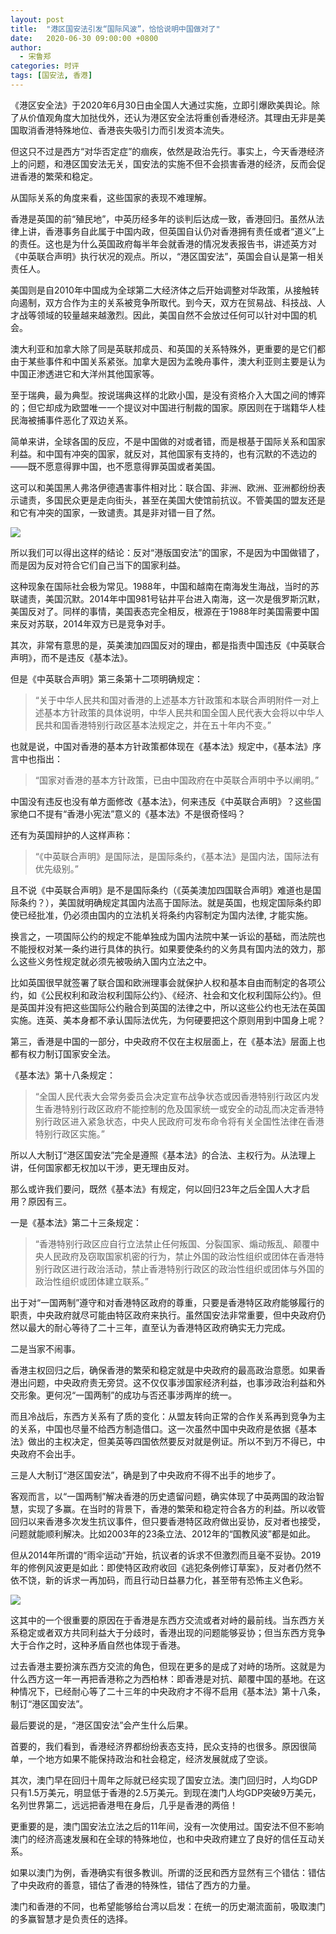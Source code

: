 ```yaml
---
layout: post
title:  "港区国安法引发“国际风波”，恰恰说明中国做对了"
date:   2020-06-30 09:00:00 +0800
author: 
  - 宋鲁郑
categories: 时评
tags: [国安法, 香港]
---
```

《港区安全法》于2020年6月30日由全国人大通过实施，立即引爆欧美舆论。除了从价值观角度大加挞伐外，还认为港区安全法将重创香港经济。其理由无非是美国取消香港特殊地位、香港丧失吸引力而引发资本流失。

但这只不过是西方“对华否定症”的痼疾，依然是政治先行。事实上，今天香港经济上的问题，和港区国安法无关，国安法的实施不但不会损害香港的经济，反而会促进香港的繁荣和稳定。

从国际关系的角度来看，这些国家的表现不难理解。

香港是英国的前“殖民地”，中英历经多年的谈判后达成一致，香港回归。虽然从法律上讲，香港事务自此属于中国内政，但英国自认仍对香港拥有责任或者“道义”上的责任。这也是为什么英国政府每半年会就香港的情况发表报告书，讲述英方对《中英联合声明》执行状况的观点。所以，“港区国安法”，英国会自认是第一相关责任人。

美国则是自2010年中国成为全球第二大经济体之后开始调整对华政策，从接触转向遏制，双方合作为主的关系被竞争所取代。到今天，双方在贸易战、科技战、人才战等领域的较量越来越激烈。因此，美国自然不会放过任何可以针对中国的机会。

澳大利亚和加拿大除了同是英联邦成员、和英国的关系特殊外，更重要的是它们都由于某些事件和中国关系紧张。加拿大是因为孟晚舟事件，澳大利亚则主要是认为中国正渗透进它和大洋州其他国家等。

至于瑞典，最为典型。按说瑞典这样的北欧小国，是没有资格介入大国之间的博弈的；但它却成为欧盟唯一一个提议对中国进行制裁的国家。原因则在于瑞籍华人桂民海被捕事件恶化了双边关系。

简单来讲，全球各国的反应，不是中国做的对或者错，而是根基于国际关系和国家利益。和中国有冲突的国家，就反对，其他国家有支持的，也有沉默的不选边的——既不愿意得罪中国，也不愿意得罪英国或者美国。

这可以和美国黑人弗洛伊德遇害事件相对比：联合国、非洲、欧洲、亚洲都纷纷表示谴责，多国民众更是走向街头，甚至在美国大使馆前抗议。不管美国的盟友还是和它有冲突的国家，一致谴责。其是非对错一目了然。

![]({{site.url}}/assets/images/20200629171645260.gif)

所以我们可以得出这样的结论：反对“港版国安法”的国家，不是因为中国做错了，而是因为反对符合它们自己当下的国家利益。

这种现象在国际社会极为常见。1988年，中国和越南在南海发生海战，当时的苏联谴责，美国沉默。2014年中国981号钻井平台进入南海，这一次是俄罗斯沉默，美国反对了。同样的事情，美国表态完全相反，根源在于1988年时美国需要中国来反对苏联，2014年双方已是竞争对手。

其次，非常有意思的是，英美澳加四国反对的理由，都是指责中国违反《中英联合声明》，而不是违反《基本法》。

但是《中英联合声明》第三条第十二项明确规定：

> “关于中华人民共和国对香港的上述基本方针政策和本联合声明附件一对上述基本方针政策的具体说明，中华人民共和国全国人民代表大会将以中华人民共和国香港特别行政区基本法规定之，并在五十年内不变。” 

也就是说，中国对香港的基本方针政策都体现在《基本法》规定中，《基本法》序言中也指出：

> “国家对香港的基本方针政策，已由中国政府在中英联合声明中予以阐明。”

中国没有违反也没有单方面修改《基本法》，何来违反《中英联合声明》？这些国家绝口不提有“香港小宪法”意义的《基本法》不是很奇怪吗？

还有为英国辩护的人这样声称：

> “《中英联合声明》是国际法，是国际条约，《基本法》是国内法，国际法有优先级别。”

且不说《中英联合声明》是不是国际条约（《英美澳加四国联合声明》难道也是国际条约？），美国就明确规定其国内法高于国际法。就是英国，也规定国际条约即使已经批准，仍必须由国内的立法机关将条约内容制定为国内法律, 才能实施。

换言之，一项国际公约的规定不能单独成为国内法院中某一诉讼的基础，而法院也不能授权对某一条约进行具体的执行。如果要使条约的义务具有国内法的效力，那么这些义务性规定就必须先被吸纳入国内立法之中。

比如英国很早就签署了联合国和欧洲理事会就保护人权和基本自由而制定的各项公约，如《公民权利和政治权利国际公约》、《经济、社会和文化权利国际公约》。但是英国并没有把这些国际公约融合到英国的法律之中，所以这些公约也无法在英国实施。连英、美本身都不承认国际法优先，为何硬要把这个原则用到中国身上呢？

第三，香港是中国的一部分，中央政府不仅在主权层面上，在《基本法》层面上也都有权力制订国家安全法。

《基本法》第十八条规定：

> “全国人民代表大会常务委员会决定宣布战争状态或因香港特别行政区内发生香港特别行政区政府不能控制的危及国家统一或安全的动乱而决定香港特别行政区进入紧急状态，中央人民政府可发布命令将有关全国性法律在香港特别行政区实施。”

所以人大制订“港区国安法”完全是遵照《基本法》的合法、主权行为。从法理上讲，任何国家都无权加以干涉，更无理由反对。

那么或许我们要问，既然《基本法》有规定，何以回归23年之后全国人大才启用？原因有三。

一是《基本法》第二十三条规定：

> “香港特别行政区应自行立法禁止任何叛国、分裂国家、煽动叛乱、颠覆中央人民政府及窃取国家机密的行为，禁止外国的政治性组织或团体在香港特别行政区进行政治活动，禁止香港特别行政区的政治性组织或团体与外国的政治性组织或团体建立联系。”

出于对“一国两制”遵守和对香港特区政府的尊重，只要是香港特区政府能够履行的职责，中央政府就尽可能由特区政府来执行。虽然国安法非常重要，但中央政府仍然以最大的耐心等待了二十三年，直至认为香港特区政府确实无力完成。

二是当家不闹事。

香港主权回归之后，确保香港的繁荣和稳定就是中央政府的最高政治意愿。如果香港出问题，中央政府责无旁贷。这不仅仅事涉国家经济利益，也事涉政治利益和外交形象。更何况“一国两制”的成功与否还事涉两岸的统一。

而且冷战后，东西方关系有了质的变化：从盟友转向正常的合作关系再到竞争为主的关系，中国也尽量不给西方制造借口。这一次虽然中国中央政府是依据《基本法》做出的主权决定，但美英等四国依然要反对就是例证。所以不到万不得已，中央政府不会出手。

三是人大制订“港区国安法”，确是到了中央政府不得不出手的地步了。

客观而言，以“一国两制”解决香港的历史遗留问题，确实体现了中英两国的政治智慧，实现了多赢。在当时的背景下，香港的繁荣和稳定符合各方的利益。所以收管回归以来香港多次发生抗议事件，但只要香港特区政府做出妥协，反对者也接受，问题就能顺利解决。比如2003年的23条立法、2012年的“国教风波”都是如此。

但从2014年所谓的“雨伞运动”开始，抗议者的诉求不但激烈而且毫不妥协。2019年的修例风波更是如此：即使特区政府收回《逃犯条例修订草案》，反对者仍然不依不饶，新的诉求一再加码，而且行动日益暴力化，甚至带有恐怖主义色彩。

![]({{site.url}}/assets/images/20200629172304773.gif)

这其中的一个很重要的原因在于香港是东西方交流或者对峙的最前线。当东西方关系稳定或者双方共同利益大于分歧时，香港出现的问题能够妥协；但当东西方竞争大于合作之时，这种矛盾自然也体现于香港。

过去香港主要扮演东西方交流的角色，但现在更多的是成了对峙的场所。这就是为什么西方这一年一再把香港称之为西柏林：即香港是对抗、颠覆中国的基地。在这种情况下，已经耐心等了二十三年的中央政府才不得不启用《基本法》第十八条，制订“港区国安法”。

最后要说的是，“港区国安法”会产生什么后果。

首要的，我们看到，香港经济界都纷纷表态支持，民众支持的也很多。原因很简单，一个地方如果不能保持政治和社会稳定，经济发展就成了空谈。

其次，澳门早在回归十周年之际就已经实现了国安立法。澳门回归时，人均GDP只有1.5万美元，明显低于香港的2.5万美元。到现在澳门人均GDP突破9万美元，名列世界第二，远远把香港甩在身后，几乎是香港的两倍！

更重要的是，澳门国安法立法之后的11年间，没有一次使用过。国安法不但不影响澳门的经济高速发展和在全球的特殊地位，也和中央政府建立了良好的信任互动关系。

如果以澳门为例，香港确实有很多教训。所谓的泛民和西方显然有三个错估：错估了中央政府的善意，错估了香港的特殊性，错估了西方的力量。

澳门和香港的不同，也希望能够给台湾以启发：在统一的历史潮流面前，吸取澳门的多赢智慧才是负责任的选择。